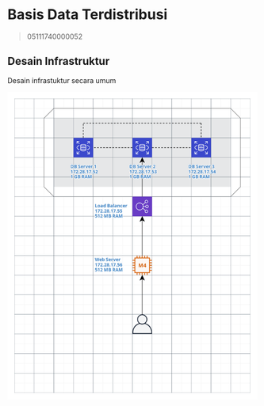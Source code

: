 # Basis Data Terdistribusi

> 05111740000052

## Desain Infrastruktur

Desain infrastuktur secara umum

![](img/infra.png)